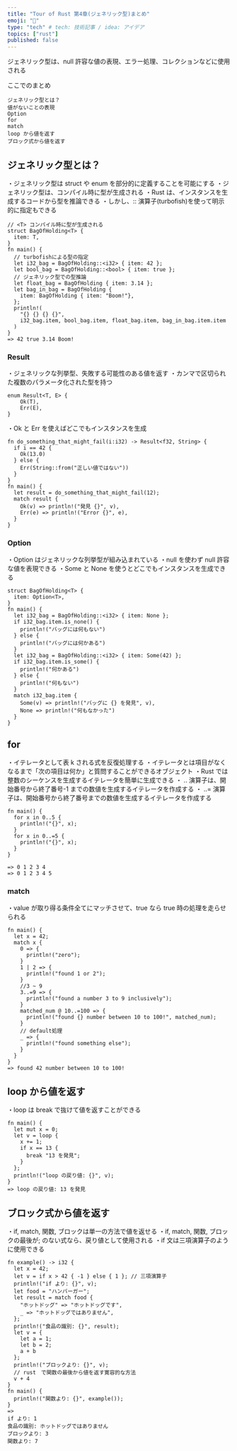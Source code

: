 ```yaml
---
title: "Tour of Rust 第4章(ジェネリック型)まとめ"
emoji: "🐡"
type: "tech" # tech: 技術記事 / idea: アイデア
topics: ["rust"]
published: false
---
```


ジェネリック型は、null 許容な値の表現、エラー処理、コレクションなどに使用される

ここでのまとめ

```
ジェネリック型とは？
値がないことの表現
Option
for
match
loop から値を返す
ブロック式から値を返す
```

## ジェネリック型とは？

・ジェネリック型は struct や enum を部分的に定義することを可能にする
・ジェネリック型は、コンパイル時に型が生成される
・Rust は、インスタンスを生成するコードから型を推論できる
・しかし、::<T> 演算子(turbofish)を使って明示的に指定もできる

```
// <T> コンパイル時に型が生成される
struct BagOfHolding<T> {
  item: T,
}
fn main() {
  // turbofishによる型の指定
  let i32_bag = BagOfHolding::<i32> { item: 42 };
  let bool_bag = BagOfHolding::<bool> { item: true };
  // ジェネリック型での型推論
  let float_bag = BagOfHolding { item: 3.14 };
  let bag_in_bag = BagOfHolding {
    item: BagOfHolding { item: "Boom!"},
  };
  println!(
    "{} {} {} {}",
    i32_bag.item, bool_bag.item, float_bag.item, bag_in_bag.item.item
  )
}
=> 42 true 3.14 Boom!
```

### Result

・ジェネリックな列挙型、失敗する可能性のある値を返す
・カンマで区切られた複数のパラメータ化された型を持つ

```
enum Result<T, E> {
    Ok(T),
    Err(E),
}
```

・Ok と Err を使えばどこでもインスタンスを生成

```
fn do_something_that_might_fail(i:i32) -> Result<f32, String> {
  if i == 42 {
    Ok(13.0)
  } else {
    Err(String::from("正しい値ではない"))
  }
}
fn main() {
  let result = do_something_that_might_fail(12);
  match result {
    Ok(v) => println!("発見 {}", v),
    Err(e) => println!("Error {}", e),
  }
}
```

### Option

・Option はジェネリックな列挙型が組み込まれている
・null を使わず null 許容な値を表現できる
・Some と None を使うとどこでもインスタンスを生成できる

```
struct BagOfHolding<T> {
  item: Option<T>,
}
fn main() {
  let i32_bag = BagOfHolding::<i32> { item: None };
  if i32_bag.item.is_none() {
    println!("バッグには何もない")
  } else {
    println!("バッグには何かある")
  }
  let i32_bag = BagOfHolding::<i32> { item: Some(42) };
  if i32_bag.item.is_some() {
    println!("何かある")
  } else {
    println!("何もない")
  }
  match i32_bag.item {
    Some(v) => println!("バッグに {} を発見", v),
    None => println!("何もなかった")
  }
}

```

## for

・イテレータとして表 k される式を反復処理する
・イテレータとは項目がなくなるまで「次の項目は何か」と質問することができるオブジェクト
・Rust では整数のシーケンスを生成するイテレータを簡単に生成できる
・ .. 演算子は、開始番号から終了番号-1 までの数値を生成するイテレータを作成する
・ ..= 演算子は、開始番号から終了番号までの数値を生成するイテレータを作成する

```
fn main() {
  for x in 0..5 {
    println!("{}", x);
  }
  for x in 0..=5 {
    println!("{}", x);
  }
}

=> 0 1 2 3 4
=> 0 1 2 3 4 5
```

### match

・value が取り得る条件全てにマッチさせて、true なら true 時の処理を走らせられる

```
fn main() {
  let x = 42;
  match x {
    0 => {
      println!("zero");
    }
    1 | 2 => {
      println!("found 1 or 2");
    }
    //3 ~ 9
    3..=9 => {
      println!("found a number 3 to 9 inclusively");
    }
    matched_num @ 10..=100 => {
      println!("found {} number between 10 to 100!", matched_num);
    }
    // default処理
    _ => {
      println!("found something else");
    }
  }
}
=> found 42 number between 10 to 100!
```

## loop から値を返す

・loop は break で抜けて値を返すことができる

```
fn main() {
  let mut x = 0;
  let v = loop {
    x += 1;
    if x == 13 {
      break "13 を発見";
    }
  };
  println!("loop の戻り値: {}", v);
}
=> loop の戻り値: 13 を発見
```

## ブロック式から値を返す

・if, match, 関数, ブロックは単一の方法で値を返せる
・if, match, 関数, ブロックの最後が; のない式なら、戻り値として使用される
・if 文は三項演算子のように使用できる

```
fn example() -> i32 {
  let x = 42;
  let v = if x > 42 { -1 } else { 1 }; // 三項演算子
  println!("if より: {}", v);
  let food = "ハンバーガー";
  let result = match food {
    "ホットドッグ" => "ホットドッグです",
    _ => "ホットドッグではありません",
  };
  println!("食品の識別: {}", result);
  let v = {
    let a = 1;
    let b = 2;
    a + b
  };
  println!("ブロックより: {}", v);
  // rust　で関数の最後から値を返す寛容的な方法
  v + 4
}
fn main() {
  println!("関数より: {}", example());
}
=>
if より: 1
食品の識別: ホットドッグではありません
ブロックより: 3
関数より: 7
```
